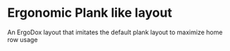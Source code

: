 # Ergonomic Plank like layout

An ErgoDox layout that imitates the default plank layout to maximize home row usage
